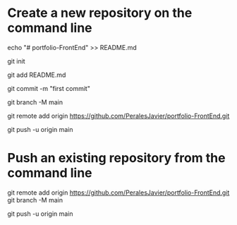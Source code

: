 # Create a new repository on the command line

echo "# portfolio-FrontEnd" >> README.md

git init

git add README.md

git commit -m "first commit"

git branch -M main

git remote add origin https://github.com/PeralesJavier/portfolio-FrontEnd.git

git push -u origin main


# Push an existing repository from the command line

git remote add origin https://github.com/PeralesJavier/portfolio-FrontEnd.git
git branch -M main

git push -u origin main
